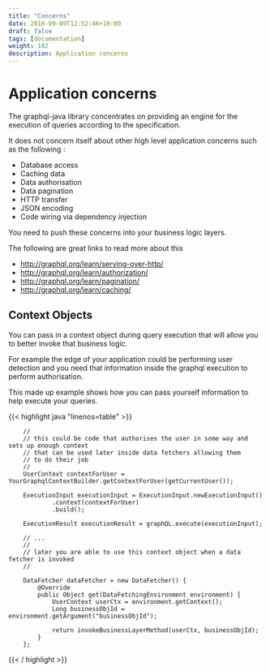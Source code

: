 ```yaml
---
title: "Concerns"
date: 2018-09-09T12:52:46+10:00
draft: false
tags: [documentation]
weight: 102
description: Application concerns
---
```

# Application concerns

The graphql-java library concentrates on providing an engine for the execution of queries according to the specification.

It does not concern itself about other high level application concerns such as the following :

- Database access
- Caching data
- Data authorisation
- Data pagination
- HTTP transfer
- JSON encoding
- Code wiring via dependency injection

You need to push these concerns into your business logic layers.

The following are great links to read more about this

- http://graphql.org/learn/serving-over-http/
- http://graphql.org/learn/authorization/
- http://graphql.org/learn/pagination/
- http://graphql.org/learn/caching/

## Context Objects

You can pass in a context object during query execution that will allow you to better invoke that business logic.

For example the edge of your application could be performing user detection and you need that information inside the
graphql execution to perform authorisation.

This made up example shows how you can pass yourself information to help execute your queries.

{{< highlight java "linenos=table" >}}

        //
        // this could be code that authorises the user in some way and sets up enough context
        // that can be used later inside data fetchers allowing them
        // to do their job
        //
        UserContext contextForUser = YourGraphqlContextBuilder.getContextForUser(getCurrentUser());

        ExecutionInput executionInput = ExecutionInput.newExecutionInput()
                .context(contextForUser)
                .build();

        ExecutionResult executionResult = graphQL.execute(executionInput);

        // ...
        //
        // later you are able to use this context object when a data fetcher is invoked
        //

        DataFetcher dataFetcher = new DataFetcher() {
            @Override
            public Object get(DataFetchingEnvironment environment) {
                UserContext userCtx = environment.getContext();
                Long businessObjId = environment.getArgument("businessObjId");

                return invokeBusinessLayerMethod(userCtx, businessObjId);
            }
        };

{{< / highlight >}}
